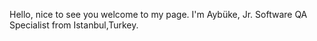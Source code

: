 Hello, nice to see you
welcome to my page.
I'm Aybüke, Jr. Software QA Specialist from Istanbul,Turkey.
